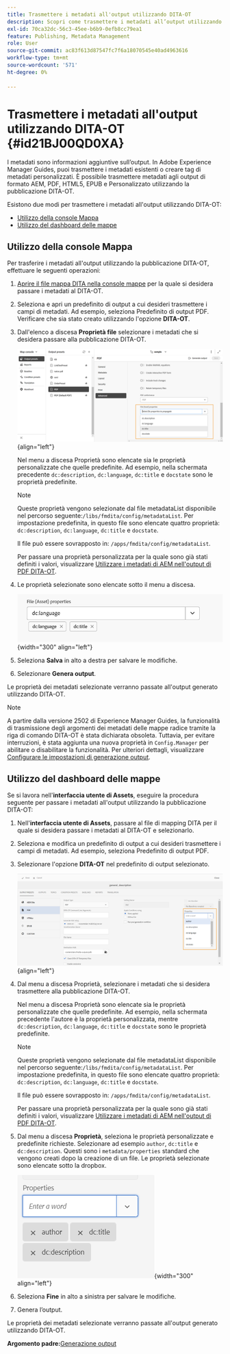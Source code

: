 ```yaml
---
title: Trasmettere i metadati all'output utilizzando DITA-OT
description: Scopri come trasmettere i metadati all’output utilizzando la pubblicazione DITA-OT in AEM Guides.
exl-id: 70ca32dc-56c3-45ee-b6b9-0efb8cc79ea1
feature: Publishing, Metadata Management
role: User
source-git-commit: ac83f613d87547fc7f6a18070545e40ad4963616
workflow-type: tm+mt
source-wordcount: '571'
ht-degree: 0%

---
```


# Trasmettere i metadati all&#39;output utilizzando DITA-OT {#id21BJ00QD0XA}

I metadati sono informazioni aggiuntive sull’output. In Adobe Experience Manager Guides, puoi trasmettere i metadati esistenti o creare tag di metadati personalizzati. È possibile trasmettere metadati agli output di formato AEM, PDF, HTML5, EPUB e Personalizzato utilizzando la pubblicazione DITA-OT.

Esistono due modi per trasmettere i metadati all&#39;output utilizzando DITA-OT:

- [Utilizzo della console Mappa](#using-map-console)
- [Utilizzo del dashboard delle mappe](#using-map-dashboard)

## Utilizzo della console Mappa

Per trasferire i metadati all&#39;output utilizzando la pubblicazione DITA-OT, effettuare le seguenti operazioni:

1. [Aprire il file mappa DITA nella console mappe](./open-files-map-console.md) per la quale si desidera passare i metadati al DITA-OT.
1. Seleziona e apri un predefinito di output a cui desideri trasmettere i campi di metadati. Ad esempio, seleziona Predefinito di output PDF. Verificare che sia stato creato utilizzando l&#39;opzione **DITA-OT**.
1. Dall&#39;elenco a discesa **Proprietà file** selezionare i metadati che si desidera passare alla pubblicazione DITA-OT.

   ![](images/custom-metadata-output-preset-new.png){align="left"}

   Nel menu a discesa Proprietà sono elencate sia le proprietà personalizzate che quelle predefinite. Ad esempio, nella schermata precedente `dc:description`, `dc:language`, `dc:title` e `docstate` sono le proprietà predefinite.

   >[!NOTE]
   >
   > Queste proprietà vengono selezionate dal file metadataList disponibile nel percorso seguente:`/libs/fmdita/config/metadataList`. Per impostazione predefinita, in questo file sono elencate quattro proprietà: `dc:description`, `dc:language`, `dc:title` e `docstate`.

   Il file può essere sovrapposto in: `/apps/fmdita/config/metadataList`.

   Per passare una proprietà personalizzata per la quale sono già stati definiti i valori, visualizzare [Utilizzare i metadati di AEM nell&#39;output di PDF DITA-OT](https://experienceleaguecommunities.adobe.com/t5/xml-documentation-discussions/use-aem-metadata-in-dita-ot-pdf-output/td-p/411880).

1. Le proprietà selezionate sono elencate sotto il menu a discesa.

   ![](images/metadata-added-dropdown.png){width="300" align="left"}

1. Seleziona **Salva** in alto a destra per salvare le modifiche.
1. Selezionare **Genera output**.

Le proprietà dei metadati selezionate verranno passate all&#39;output generato utilizzando DITA-OT.

>[!NOTE]
>
> A partire dalla versione 2502 di Experience Manager Guides, la funzionalità di trasmissione degli argomenti dei metadati delle mappe radice tramite la riga di comando DITA-OT è stata dichiarata obsoleta. Tuttavia, per evitare interruzioni, è stata aggiunta una nuova proprietà in `Config.Manager` per abilitare o disabilitare la funzionalità.  Per ulteriori dettagli, visualizzare [Configurare le impostazioni di generazione output](../cs-install-guide/conf-output-generation.md#configure-the-dita-ot-command-line-arguement-field-on-the-dita-map-dashboard).

## Utilizzo del dashboard delle mappe

Se si lavora nell&#39;**interfaccia utente di Assets**, eseguire la procedura seguente per passare i metadati all&#39;output utilizzando la pubblicazione DITA-OT:

1. Nell&#39;**interfaccia utente di Assets**, passare al file di mapping DITA per il quale si desidera passare i metadati al DITA-OT e selezionarlo.
1. Seleziona e modifica un predefinito di output a cui desideri trasmettere i campi di metadati. Ad esempio, seleziona Predefinito di output PDF.
1. Selezionare l&#39;opzione **DITA-OT** nel predefinito di output selezionato.

   ![](images/custom-meta-data-output-preset.png){align="left"}

1. Dal menu a discesa Proprietà, selezionare i metadati che si desidera trasmettere alla pubblicazione DITA-OT.

   Nel menu a discesa Proprietà sono elencate sia le proprietà personalizzate che quelle predefinite. Ad esempio, nella schermata precedente l&#39;autore è la proprietà personalizzata, mentre `dc:description`, `dc:language`, `dc:title` e `docstate` sono le proprietà predefinite.

   >[!NOTE]
   >
   > Queste proprietà vengono selezionate dal file metadataList disponibile nel percorso seguente:`/libs/fmdita/config/metadataList`. Per impostazione predefinita, in questo file sono elencate quattro proprietà: `dc:description`, `dc:language`, `dc:title` e `docstate`.

   Il file può essere sovrapposto in: `/apps/fmdita/config/metadataList`.

   Per passare una proprietà personalizzata per la quale sono già stati definiti i valori, visualizzare [Utilizzare i metadati di AEM nell&#39;output di PDF DITA-OT](https://experienceleaguecommunities.adobe.com/t5/xml-documentation-discussions/use-aem-metadata-in-dita-ot-pdf-output/td-p/411880).

1. Dal menu a discesa **Proprietà**, seleziona le proprietà personalizzate e predefinite richieste. Selezionare ad esempio `author`, `dc:title` e `dc:description`. Questi sono i `metadata/properties` standard che vengono creati dopo la creazione di un file. Le proprietà selezionate sono elencate sotto la dropbox.

   ![](images/selected-metadata-properties.png){width="300" align="left"}

1. Seleziona **Fine** in alto a sinistra per salvare le modifiche.
1. Genera l’output.

Le proprietà dei metadati selezionate verranno passate all&#39;output generato utilizzando DITA-OT.



**Argomento padre:**&#x200B;[&#x200B; Generazione output](generate-output.md)
